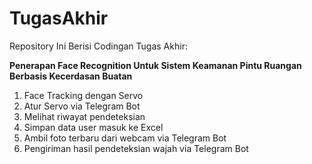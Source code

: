 # TugasAkhir

Repository Ini Berisi Codingan Tugas Akhir:

**Penerapan Face Recognition Untuk Sistem Keamanan Pintu Ruangan Berbasis Kecerdasan Buatan**

1. Face Tracking dengan Servo
2. Atur Servo via Telegram Bot
3. Melihat riwayat pendeteksian
4. Simpan data user masuk ke Excel
5. Ambil foto terbaru dari webcam via Telegram Bot
6. Pengiriman hasil pendeteksian wajah via Telegram Bot